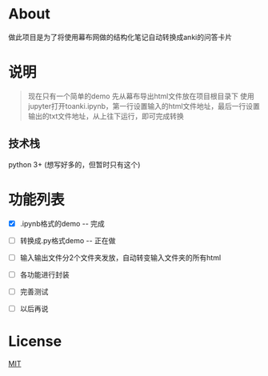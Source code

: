 # About

做此项目是为了将使用幕布网做的结构化笔记自动转换成anki的问答卡片


# 说明

>  现在只有一个简单的demo
>  先从幕布导出html文件放在项目根目录下
>  使用jupyter打开toanki.ipynb，第一行设置输入的html文件地址，最后一行设置输出的txt文件地址，从上往下运行，即可完成转换



## 技术栈

python 3+  (想写好多的，但暂时只有这个)



# 功能列表

- [x] .ipynb格式的demo -- 完成
- [ ] 转换成.py格式demo -- 正在做
- [ ] 输入输出文件分2个文件夹发放，自动转变输入文件夹的所有html
- [ ] 各功能进行封装
- [ ] 完善测试
- [ ] 以后再说


# License 

[MIT](https://opensource.org/licenses/MIT)




